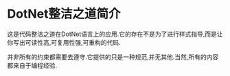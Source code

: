 <h1>DotNet整洁之道简介</h1>
        <p>这是代码整洁之道在DotNet语言上的应用.它的存在不是为了进行样式指导,而是让你写出可读性高,可复用性强,可重构的代码.</p>
        <p>并非所有的约束都需要去遵守.它提供的只是一种规范,并无其他.当然,所有的内容都来自于编程经验.</p>
